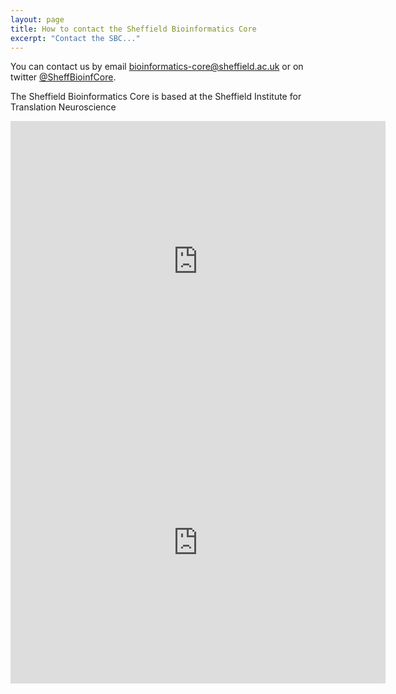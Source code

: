 ```yaml
---
layout: page
title: How to contact the Sheffield Bioinformatics Core
excerpt: "Contact the SBC..."
---
```


You can contact us by email [bioinformatics-core@sheffield.ac.uk](mailto:bioinformatics-core@sheffield.ac.uk) or on twitter [@SheffBioinfCore](https://twitter.com/SheffBioinfCore).

The Sheffield Bioinformatics Core is based at the Sheffield Institute for Translation Neuroscience

<iframe src="https://www.google.com/maps/embed?pb=!1m18!1m12!1m3!1d2380.0777301820026!2d-1.4924336482124727!3d53.377658679887325!2m3!1f0!2f0!3f0!3m2!1i1024!2i768!4f13.1!3m3!1m2!1s0x487982776c813b27%3A0x328ab9775db14bd6!2sSheffield+Institute+for+Translational+Neuroscience!5e0!3m2!1sen!2suk!4v1510694673476" width="600" height="450" frameborder="0" style="border:0" allowfullscreen></iframe>


<iframe src="https://www.google.com/maps/embed?pb=!1m18!1m12!1m3!1d2379.8336754997367!2d-1.4903569482123724!3d53.38202537988836!2m3!1f0!2f0!3f0!3m2!1i1024!2i768!4f13.1!3m3!1m2!1s0x48797882a9e19d61%3A0x54cb459ef5214b44!2sFirth+Court%2C+Sheffield+S10+2TN!5e0!3m2!1sen!2suk!4v1510694716293" width="600" height="450" frameborder="0" style="border:0" allowfullscreen></iframe>
